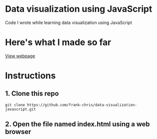 # Data visualization using JavaScript
Code I wrote while learning data visualization using JavaScript

# Here's what I made so far
[View webpage](https://frank-chris.github.io/data-visualization-javascript/)

# Instructions  
## 1. Clone this repo
`git clone https://github.com/frank-chris/data-visualization-javascript.git`

## 2. Open the file named index.html using a web browser
